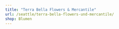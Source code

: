 ```yaml
---
title: "Terra Bella Flowers & Mercantile"
url: /seattle/terra-bella-flowers-und-mercantile/
shop: Blumen
---
```

